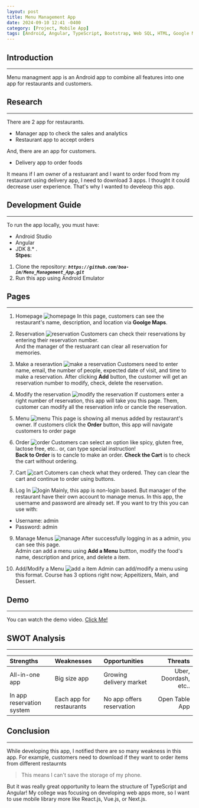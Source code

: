 ```yaml
---
layout: post
title: Menu Management App
date: 2024-09-10 12:41 -0400
category: [Project, Mobile App]
tags: [Android, Angular, TypeScript, Bootstrap, Web SQL, HTML, Google Map API]
---
```


## Introduction
---
Menu managment app is an Android app to combine all features into one app for restaurants and customers.

## Research
---
There are 2 app for restaurants.
- Manager app to check the sales and analytics
- Restaurant app to accept orders

And, there are an app for customers.
- Delivery app to order foods

It means if I am owner of a restuarant and I want to order food from my restaurant using delivery app, I need to download 3 apps. I thought it could decrease user experience. That's why I wanted to develeop this app.

## Development Guide
---
To run the app locally, you must have:
- Android Studio
- Angular
- JDK 8.* .  
**Stpes:**
1. Clone the repository:
**_`https://github.com/boa-im/Menu_Management_App.git`_**
2. Run this app using Android Emulator 

## Pages
---
1. Homepage
![homepage](https://github.com/boa-im/Menu_Management_App/blob/master/img/1.png)
In this page, customers can see the restaurant's name, description, and location via **Goolge Maps**.

2. Reservation
![reservation](https://github.com/boa-im/Menu_Management_App/blob/master/img/2.png)
Customers can check their reservations by entering their reservation number.   
And the manager of the restuarant can clear all reservation for memories.

3. Make a reseravtion
![make a reservation](https://github.com/boa-im/Menu_Management_App/blob/master/img/3.png)
Customers need to enter name, email, the number of people, expected date of visit, and time to make a reservation.
After clicking **Add** button, the customer will get an reservation number to modify, check, delete the reservation.

4. Modify the reservation
![modify the reservation](https://github.com/boa-im/Menu_Management_App/blob/master/img/4.png)
If customers enter a right number of reservation, this app will take you this page.
Them, customer can modify all the reservation info or cancle the reservation.

5. Menu
![menu](https://github.com/boa-im/Menu_Management_App/blob/master/img/5.png)
This page is showing all menus added by restaurant's owner.
If customers click the **Order** button, this app will navigate customers to order page

6. Order
![order](https://github.com/boa-im/Menu_Management_App/blob/master/img/6.png)
Customers can select an option like spicy, gluten free, lactose free, etc..
or, can type special instruction!   
**Back to Order** is to cancle to make an order. **Check the Cart** is to check the cart without ordering.

7. Cart
![cart](https://github.com/boa-im/Menu_Management_App/blob/master/img/7.png)
Cutomers can check what they ordered. They can clear the cart and continue to order using buttons.

8. Log In 
![login](https://github.com/boa-im/Menu_Management_App/blob/master/img/8.png)
Mainly, this app is non-login based. But manager of the restaurant have their own account to manage menus.
In this app, the username and password are already set.
If you want to try this you can use with:
- Username: admin
- Password: admin

9. Manage Menus
![manage](https://github.com/boa-im/Menu_Management_App/blob/master/img/9.png)
After successfully logging in as a admin, you can see this page.   
Admin can add a menu using **Add a Menu** buttton, modify the food's name, description and price, and delete a item.

10. Add/Modify a Menu
![add a item](https://github.com/boa-im/Menu_Management_App/blob/master/img/10.png)
Admin can add/modify a menu using this format. Course has 3 options right now; Appeitizers, Main, and Dessert.

## Demo
---
You can watch the demo video. [Click Me!](https://drive.google.com/file/d/1PnR5tDLSYYv5vBsd2ymkVH4h51ItoHrp/view?usp=sharing)

## SWOT Analysis
---

| Strengths | Weaknesses | Opportunities | Threats |
| :-------- | :-------- | :--------- | --------: |
| All-in-one app | Big size app | Growing delivery market | Uber, Doordash, etc.. |
| In app reservation system | Each app for restaurants | No app offers reservation | Open Table App |

## Conclusion
---
While developing this app, I notified there are so many weakness in this app.
For example, customers need to download if they want to order items from different restaurnts
> This means I can't save the storage of my phone.   

But it was really great opportunity to learn the structure of TypeScript and Angular!
My college was focusing on developing web apps more, so I want to use mobile library more like React.js, Vue.js, or Next.js.